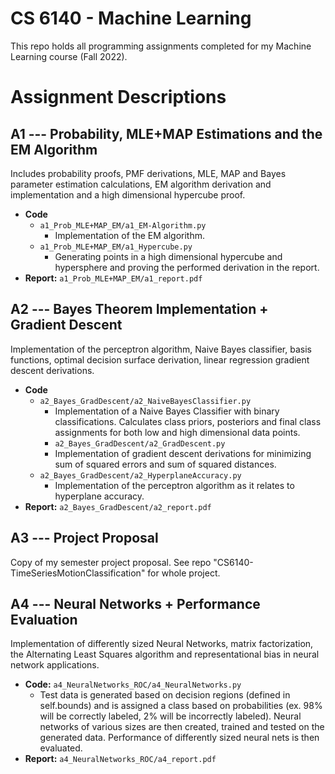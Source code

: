# CS 6140 - Machine Learning
This repo holds all programming assignments completed for my Machine Learning course (Fall 2022).

# Assignment Descriptions

## A1 --- Probability, MLE+MAP Estimations and the EM Algorithm
Includes probability proofs, PMF derivations, MLE, MAP and Bayes parameter estimation calculations, EM algorithm derivation and implementation and a high dimensional hypercube proof.
- **Code**
	- `a1_Prob_MLE+MAP_EM/a1_EM-Algorithm.py`
		- Implementation of the EM algorithm.
	- `a1_Prob_MLE+MAP_EM/a1_Hypercube.py`
		- Generating points in a high dimensional hypercube and hypersphere and proving the performed derivation in the report.
- **Report:** `a1_Prob_MLE+MAP_EM/a1_report.pdf`

## A2 --- Bayes Theorem Implementation + Gradient Descent
Implementation of the perceptron algorithm, Naive Bayes classifier, basis functions, optimal decision surface derivation, linear regression gradient descent derivations. 
- **Code** 
	- `a2_Bayes_GradDescent/a2_NaiveBayesClassifier.py`
		- Implementation of a Naive Bayes Classifier with binary classifications. Calculates class priors, posteriors and final class assignments for both low and high dimensional data points.
		- `a2_Bayes_GradDescent/a2_GradDescent.py`
		- Implementation of gradient descent derivations for minimizing sum of squared errors and sum of squared distances.
	- `a2_Bayes_GradDescent/a2_HyperplaneAccuracy.py`
		- Implementation of the perceptron algorithm as it relates to hyperplane accuracy.
- **Report:** `a2_Bayes_GradDescent/a2_report.pdf`

## A3 --- Project Proposal
Copy of my semester project proposal. See repo "CS6140-TimeSeriesMotionClassification" for whole project.

## A4 --- Neural Networks + Performance Evaluation
Implementation of differently sized Neural Networks, matrix factorization, the Alternating Least Squares algorithm and representational bias in neural network applications. 
- **Code:** `a4_NeuralNetworks_ROC/a4_NeuralNetworks.py`
	- Test data is generated based on decision regions (defined in self.bounds) and is assigned a class based on probabilities (ex. 98% will be correctly labeled, 2% will be incorrectly labeled). Neural networks of various sizes are then created, trained and tested on the generated data. Performance of differently sized neural nets is then evaluated.
- **Report:** `a4_NeuralNetworks_ROC/a4_report.pdf`
